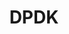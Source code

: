 ---
image:
  featured: 'true'
  path: /assets/images/projects/dpdk.png
permalink: /engineering/projects/dpdk/
project_link_name: dpdk
project_url: https://www.dpdk.org/
statsAvailable: 'false'
title: DPDK
---